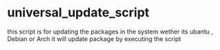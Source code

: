 # universal_update_script
this script is for updating the packages in the system wether its ubantu  , Debian or Arch
it will update package by executing the script
